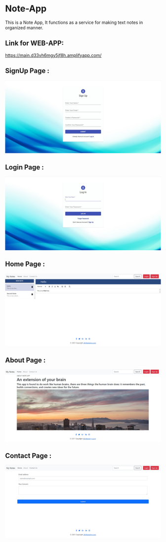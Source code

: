 # Note-App
This is a Note App, It functions as a service for making text notes in organized manner.
## Link for WEB-APP:
https://main.d33vh6mgy5jf8h.amplifyapp.com/
## SignUp Page :
![](signup.jpg)
## Login Page :
![](login.jpg)
## Home Page :
![](home.jpg)
## About Page :
![](about.jpg)
## Contact Page :
![](contact.jpg)
